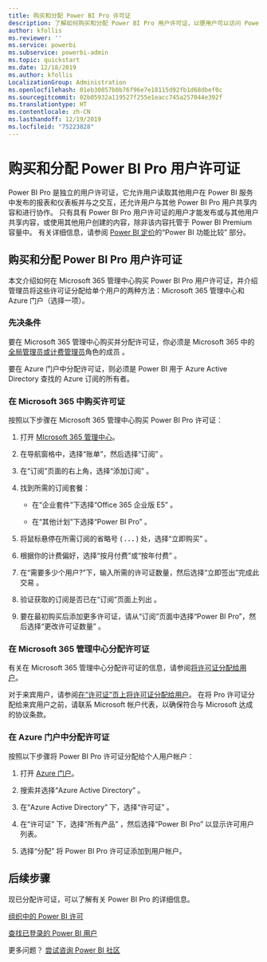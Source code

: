 ```yaml
---
title: 购买和分配 Power BI Pro 许可证
description: 了解如何购买和分配 Power BI Pro 用户许可证，以便用户可以访问 Power BI 服务中的所有内容并与同事协作。
author: kfollis
ms.reviewer: ''
ms.service: powerbi
ms.subservice: powerbi-admin
ms.topic: quickstart
ms.date: 12/18/2019
ms.author: kfollis
LocalizationGroup: Administration
ms.openlocfilehash: 01eb30857b0b76f96e7e18115d92fb1d68dbef0c
ms.sourcegitcommit: 02b05932a119527f255e1eacc745a257044e392f
ms.translationtype: HT
ms.contentlocale: zh-CN
ms.lasthandoff: 12/19/2019
ms.locfileid: "75223828"
---
```

# <a name="purchase-and-assign-power-bi-pro-user-licenses"></a>购买和分配 Power BI Pro 用户许可证

Power BI Pro 是独立的用户许可证，它允许用户读取其他用户在 Power BI 服务中发布的报表和仪表板并与之交互，还允许用户与其他 Power BI Pro 用户共享内容和进行协作。 只有具有 Power BI Pro 用户许可证的用户才能发布或与其他用户共享内容，或使用其他用户创建的内容，除非该内容托管于 Power BI Premium 容量中。 有关详细信息，请参阅 [Power BI 定价](https://powerbi.microsoft.com/pricing/)的“Power BI 功能比较”  部分。

## <a name="purchase-and-assign-power-bi-pro-user-licenses"></a>购买和分配 Power BI Pro 用户许可证

本文介绍如何在 Microsoft 365 管理中心购买 Power BI Pro 用户许可证，并介绍管理员将这些许可证分配给单个用户的两种方法：Microsoft 365 管理中心和 Azure 门户（选择一项）。

### <a name="prerequisites"></a>先决条件

要在 Microsoft 365 管理中心购买并分配许可证，你必须是 Microsoft 365 中的[全局管理员或计费管理员](https://support.office.com/article/about-office-365-admin-roles-da585eea-f576-4f55-a1e0-87090b6aaa9d)角色的成员  。

要在 Azure 门户中分配许可证，则必须是 Power BI 用于 Azure Active Directory 查找的 Azure 订阅的所有者。

### <a name="purchase-licenses-in-microsoft-365"></a>在 Microsoft 365 中购买许可证

按照以下步骤在 Microsoft 365 管理中心购买 Power BI Pro 许可证：

1. 打开 [MIcrosoft 365 管理中心](https://portal.office.com/adminportal/home#/homepage)。

2. 在导航窗格中，选择“账单”，然后选择“订阅”   。

3. 在“订阅”页面的右上角，选择“添加订阅”   。

4. 找到所需的订阅套餐：

    - 在“企业套件”下选择“Office 365 企业版 E5”   。

    - 在“其他计划”下选择“Power BI Pro”   。

5. 将鼠标悬停在所需订阅的省略号 ( **. . .** ) 处，选择“立即购买”  。

6. 根据你的计费偏好，选择“按月付费”或“按年付费”   。

7. 在“需要多少个用户?”下，输入所需的许可证数量，然后选择“立即签出”完成此交易   。

8. 验证获取的订阅是否已在“订阅”页面上列出  。

9. 要在最初购买后添加更多许可证，请从“订阅”页面中选择“Power BI Pro”，然后选择“更改许可证数量”    。

### <a name="assign-licenses-in-the-microsoft-365-admin-center"></a>在 Microsoft 365 管理中心分配许可证

有关在 Microsoft 365 管理中心分配许可证的信息，请参阅[将许可证分配给用户](/office365/admin/manage/assign-licenses-to-users)。

对于来宾用户，请参阅[在“许可证”页上将许可证分配给用户](/office365/admin/manage/assign-licenses-to-users#assign-licenses-to-users-on-the-licenses-page)。 在将 Pro 许可证分配给来宾用户之前，请联系 Microsoft 帐户代表，以确保符合与 Microsoft 达成的协议条款。

### <a name="assign-licenses-in-the-azure-portal"></a>在 Azure 门户中分配许可证

按照以下步骤将 Power BI Pro 许可证分配给个人用户帐户：

1. 打开 [Azure 门户](https://portal.azure.com/)。

2. 搜索并选择“Azure Active Directory”  。

3. 在“Azure Active Directory”  下，选择“许可证”  。

4. 在“许可证”  下，选择“所有产品”  ，然后选择“Power BI Pro”  以显示许可用户列表。

5. 选择“分配”  将 Power BI Pro 许可证添加到用户帐户。

## <a name="next-steps"></a>后续步骤

现已分配许可证，可以了解有关 Power BI Pro 的详细信息。

[组织中的 Power BI 许可](service-admin-licensing-organization.md)

[查找已登录的 Power BI 用户](service-admin-access-usage.md)

更多问题？ [尝试咨询 Power BI 社区](https://community.powerbi.com/)
